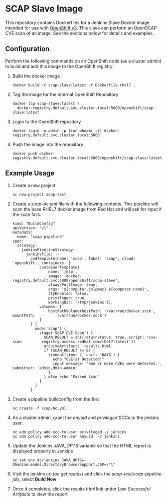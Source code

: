 # SCAP Slave Image


This repository contains Dockerfiles for a Jenkins Slave Docker image intended for 
use with [OpenShift v3](https://github.com/openshift/origin). This slave can perform an OpenSCAP CVE scan of an image. See the sections below for details and examples.

## Configuration
Perform the following commands on an OpenShift node (as a cluster admin) to build and add this image to the OpenShift registry:

1. Build the docker image

       docker build -t scap-slave:latest -f Dockerfile.rhel7 .

2. Tag the image for the internal OpenShift Repository

       docker tag scap-slave:latest \
         docker-registry.default.svc.cluster.local:5000/openshift/scap-slave:latest

3. Login to the OpenShift repository
       
       docker login -u admin -p $(oc whoami -t) docker-registry.default.svc.cluster.local:5000

4. Push the image into the repository

       docker push docker-registry.default.svc.cluster.local:5000/openshift/scap-slave:latest

## Example Usage

1. Create a new project

       oc new-project scap-test

2. Create a *scap-bc.yml* file with the following contents. This pipeline will scan the base RHEL7 docker image from Red Hat and will ask for input if the scan fails.
        
       kind: "BuildConfig"
       apiVersion: "v1"
       metadata:
         name: "scap-pipeline"
       spec:
         strategy:
           jenkinsPipelineStrategy:
             jenkinsfile: |-
               podTemplate(name: 'scap', label: 'scap', cloud: 'openshift', containers: [
                   containerTemplate(
                       name: 'jnlp',
                       image: 'docker-registry.default.svc:5000/openshift/scap-slave',
                       alwaysPullImage: true,
                       args: '${computer.jnlpmac} ${computer.name}',
                       ttyEnabled: false,
                       privileged: true,
                       workingDir: '/tmp/jenkins')],
                   volumes: [
                       hostPathVolume(hostPath: '/var/run/docker.sock', mountPath:         '/var/run/docker.sock')
                   ]
               ) {
                 node('scap') {
                   stage('SCAP CVE Scan') {
                     SCAN_RESULT = sh([returnStatus: true, script: 'cve-scan         registry.access.redhat.com/rhel7:latest'])
                     archiveArtifacts 'results.html'
                     if (SCAN_RESULT != 0) {
                       timeout(time: 7, unit: 'DAYS') {
                         echo "CVE(s) Detected!"
                         input message: 'One or more CVEs were detected.', submitter: 'admin,dmin-admin'
                       }
                     } else echo "Passed Scan"
                   }
                 }
               }
        


2. Create a pipeline buildconfig from the file:

       oc create -f scap-bc.yml 

3. As a cluster admin, grant the *anyuid* and *privileged* SCCs to the jenkins user:

       oc adm policy add-scc-to-user privileged -z jenkins
       oc adm policy add-scc-to-user anyuid  -z jenkins

4. Update the Jenkins *JAVA_OPTS* variable so that the HTML report is displayed properly in Jenkins

       oc set env dc/jenkins JAVA_OPTS=-Dhudson.model.DirectoryBrowserSupport.CSP=\"\"

5. Visit the jenkins url (*oc get routes*) and click the *scap-test/scap-pipeline* job, select **Build Now**

6. Once it completes, click the *results.html* link under *Last Successful Artifacts* to view the report
